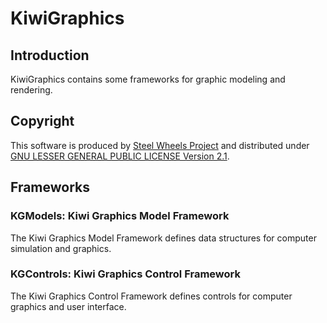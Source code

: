 # KiwiGraphics
## Introduction
KiwiGraphics contains some frameworks for graphic modeling and rendering.

## Copyright
This software is produced by [Steel Wheels Project](https://sites.google.com/site/steelwheelsproject/) and distributed under
[GNU LESSER GENERAL PUBLIC LICENSE Version 2.1](https://www.gnu.org/licenses/lgpl-2.1-standalone.html).

## Frameworks
### KGModels: Kiwi Graphics Model Framework
The Kiwi Graphics Model Framework defines data structures for computer simulation and graphics.

### KGControls: Kiwi Graphics Control Framework
The Kiwi Graphics Control Framework defines controls for computer graphics and user interface.
